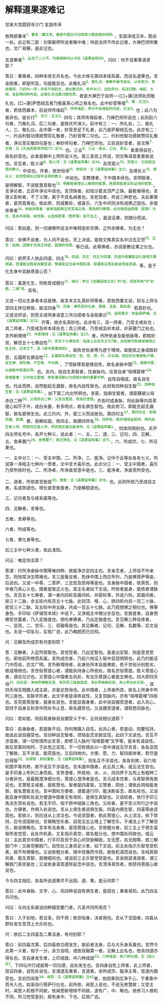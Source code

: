 # 解释道果逐难记

甘泉大觉圆寂寺沙门 宝昌传译

依两部番本<sup><font color="green">1、番本：藏文本。番是中国古代对西南少数民族的统称。</font></sup>，宝昌译成汉本，勘会一处。此记有二部：刘掌厮啰所说者略中难；呤迦法师不传此记者，大禅巴师所集也，文广易解，是此记也。

言道果者<sup><font color="green">2、此及下二小节，均是解释何以书名《道果金刚句》</font></sup>，问曰：何不说果乘语录耶？

答曰：果乘者，四种本续文共名也。今此大格与第四本续系属，而说名道果也。言金刚者，即是所显，句是能显也。此敬礼词<sup><font color="green">3、敬礼词：佛教中著书造论，以作序分，常用偈颂，乃四句一颂；亦有不用韵文，类似散文的，称作长行。这些序分，有述归敬、缘起、大纲、发起等四种内容。此敬礼词当属归敬性质。</font></sup>者是大禅巴于自师──[口+康]法师处而敬礼也。[口+康]萨悉结瓦者乃极喜真心师之易名也。此中妙音等偈<sup><font color="green">4、偈：见注3。</font></sup>者，若依西番本，前说师传缘起<sup><font color="green">5、师传缘起：序分中谈缘起的内容，见注3。</font></sup>也；此八句者非也，是长行<sup><font color="green">6、长行：见注3。</font></sup>四句；其师传缘起者，乃禅巴师所说也；此则前六句者，乃敬礼词，后二句者，是取伏开演义。前中有三：一、所礼处，二、能礼人，三、敬礼仪。此中第一者，妙音至足下礼者，此乃是萨厮结瓦也。此亦有二：一、约自利智功德故赞叹礼敬者，乃妙音等二句也。二、约利他智功德故赞叹礼敬者，诤论至实敬四句是也；奉妙师句者，乃禅巴师也。又前说妙音者，是文殊<sup><font color="green">7、文殊：见《大金刚乘修师观门》注14。</font></sup>也。三业<sup><font color="green">8、三业：身业、口业、意业。</font></sup>柔善得自在，故名妙音也。此者是朝中上师所说义也。若三圣宫上师说，则文殊语音柔善故说也。言玄者，胜义谛<sup><font color="green">9、胜义谛：见《道果延晖集》注34。</font></sup>及究竟义<sup><font color="green">10、究竟义：已彻底证悟的教义。</font></sup>中说也。传者，依世俗谛<sup><font color="green">11、世俗谛：见《道果延晖集》注21。</font></sup>及增长义<sup><font color="green">12、增长义：在觉悟增长过程中证得的教义。</font></sup>中说也。言教理者，于中摄本续也。言明智者，是明解智，不说胜慧真智也<sup><font color="green">13、明解智是理论上解得的智慧，胜慧真智是实际证得的智慧。</font></sup>。言诤论者，五百年诤论中说也。言顶珠者，如恒沙葛龙顶严之珠，最极难得也。言德义彰称者，不了义理，离于不具名闻者也。言悲饶者，共说三种悲也。夫此果乘者，是究竟乘也。依此修，则或集轮，或喜乐，六生中间则决有成佛之因也。余彼岸乘者<sup><font color="green">14、余彼岸乘者：彼岸指脱离生死苦海之岸，乘指修行教乘。此句强调金刚乘（密乘）为优，其余声闻乘、缘觉乘，以至般若乘（菩萨乘）皆不及之。</font></sup>，虽说证果，则随分而说。

问曰：若如是，则一切诸佛所说法中唯释迦牟尼佛，之外余佛者，为无也？

答曰：余佛不说者，为人间不说也，天上决说。是故文殊真实名中过去正觉<sup><font color="green">15、正觉：指佛。因佛才具真正彻底、圆满的觉悟。</font></sup>等已说。此等佛者，亦说密教证果之仪也。

问曰：欲界天人依此四道、四主<sup><font color="green">16、四道、四主：四主为四灌，四道为瓶罐能证化身增次事相道，密灌能证报身自摄受道，慧灌能证法身中围轮道，辞灌能证真如身金刚波浪道。</font></sup>等，是于化生身中具脉菩提心否？

答曰：虽是化生，则依昔成细分<sup><font color="green">17、细分：参见《含藏因续记文》的“初、具陈所依”中“初粗、二细”说。</font></sup>具有。

又说一切众生身者本自是佛，故言本文礼真妙师等者，若依西番文说，则与上师与受四主转位修故，能证四身<sup><font color="green">18、四身：佛所具的化身、报身、法身、真如身。</font></sup>若真妙也。又成法师说，则受主戒师身语意三共功德者与金刚勇识<sup><font color="green">19、金刚勇识：即金刚萨埵，见《道果延晖集》注32。</font></sup>齐等，故亦名真妙也。此亦有三，具一师者，乃受主戒处也；具二师者，乃受戒及听本续处也；具三师者，乃受戒及听本续，并获要门之处也。言外断增绮<sup><font color="green">20、外断增绮：见《道果延晖集》注20。</font></sup>者，外所依身及能依脉等，即胜妙宫，解百五十七佛自性<sup><font color="green">21、百五十七佛自性：指身上五轮共主157脉，这些脉均有佛或佛母之性主持，见本文下，及《身中围事相观》。</font></sup>，故执世俗身等为遮于增绮，故能依之身成胜妙宫，五蕴即五佛自性<sup><font color="green">22、五蕴即五佛自性：色、受、想、行、识五蕴。相应的五佛是毗卢佛、宝生佛、弥陀佛、不空佛、不动佛。</font></sup>，了悟脉等皆是佛自性，故名身脉中围<sup><font color="green">23、身脉中围：以身脉作修道坛场。</font></sup>也。言内，指自生真智者，住身脉内。往昔自身“哑哩葛哩”<sup><font color="green">24、哑哩葛哩：又作哑立葛哩，修密灌须赖以为观想对象的重要字种。</font></sup>自性自相成，故名自生也。托此而修，自然能起无漏智，故名内自性智也。此则有四种自生智<sup><font color="green">25、四种自生智：见《道果延晖集》。</font></sup>，如下第二内文所明也。言密，指俱生智者，谓密藉彼父母赤白二种<sup><font color="green">26、父母赤白二种：父具白菩提，母具红菩提。</font></sup>齐各时成身脉，将此脉等内具菩提心如芥子许，成白米量，有多明点，故名俱生智也。依此修习，即能生起无漏智，故名密俱生也。此三约内、外、密三义而说故也。第四句主<sup><font color="green">27、第四句主：即第四灌，辞灌。</font></sup>者，易解如是。依四主，故建四师名<sup><font color="green">28、四师名：断外增绮金刚师、明内自生智上师、明密同生智上师、明究竟如诸法最净师。见《道果延晖集》。</font></sup>，则体同用别也。夫开四主师名号中，各开七种义，说此者：一、主，二、道，三、记句，四、见解，五、舍寿要门<sup><font color="green">29、舍寿要门：即迁神旨，见《道果延晖集》注17。</font></sup>，六、所成宗，七、所证果也。

一、主中分三：一、受主中围，二、所净，三、能净。记中于此等处各有七义，所说第一净瓶主七种内一至者，文中言大喜乐也。此亦分三：一、受主中围者，喜乐乃至所依时也。二、所净者，所净直至意中是也。三、能净者，净直至所受也。

二、道者，所依直至施食<sup><font color="green">30、施食：见《道果延晖集》注18。</font></sup>也。此则所依乃至成自主者，名成熟道也。增长直至施食者，乃是解脱道也。

三、记句者及与彼系属等也。

四、见解者，言等也。

五者，舍寿等也。

六者，所成等也。

七者，果化身等也。

后三主中七种义者，依此准知。

问云：唯定四主耶？

答谓：约所净身脉中围等唯四种，故能净亦定四主也。言亲念者，上师自不作亲念，则恒常决生障难也。言三座备足者，色抹中围上而应布列，乃是佛菩萨等座，后说也。又说一中尊、二菩萨、三忿怒及怒母等是也。言身脉中围者，依真性，则中者乃真心义也，围者是取近义也。其主名者如下文说。所依者是身，能依者谓脉也。言百五十七佛者，谓一身内四轮及眉间轮，并密轮等，共说六轮。其眉间者，除三十二脉，余五轮内有百五十七脉。此则顶、喉、心、脐四轮内具一百二十脉，密宫三十二脉，及五轮中央五脉，共成一百五十七脉。此乃观想佛之相仪也。佛等身色、手印如《萨谋怛本续》中说下。又净瓶主中微分亦显也。言施食者，自身想佛受甘露者，乃入定施食也。想吃奉佛者，乃出定施食也。言见解三种自体者，一、显现，二、空乐，三、双融等是也。其见解者，记句、见解、名数等，后文说也。夫说一切名句，后皆广说，此乃略题而已应知。

问：见解及所成宗有何差别耶？

答：见解者，入定所观智也。其觉受者，乃出定智也。虽是出定智，则是意觉受也，即地前所修而系属。言所成宗者，乃前六地证入智中显现明照也。此乃约能证门中而说，后文广明。言外断增绮者，此身处所本自是佛故，依于世俗分别胜劣，故成增绮也。言世俗菩提心者，谓能执持身心所依处，故名世俗菩提。胜义菩提心者，谓总位识也。又菩提心中围者五风处，有五乐菩提心者是五佛也。四大即四天母<sup><font color="green">31、四天母：净地界佛眼天母、净风界三昧救度母、净水界麻麻机母、净火界白衣天母。</font></sup>，其四天母互相摄入成主故，亦是忿怒母也。此中围者，上师身所具，故名上师身中布列三座也。言脉字形者，此文字者是语体自性，又复现脉内，亦有“哑哩葛哩”四相也。言究竟菩提者，报身处说也。言能显报身者，此中说自摄受道者，出入风心，禁持于自身五轮宫中而处令止息，故名摄受也。又说摄受道者，谓观想风脉也。

问曰：若如是，则前观身脉说自摄受义于中，云何说相仪道耶？

答曰：前身脉者，若是脉不动，则何用摄入自在。此风心者，若是动，则要任持，故由此说自摄受也。言四种自生智者，烦恼妄念空廓显现，此四下文说也。言互不涉滥者，谓一切有情所出言音，即修习人脉内“哑哩葛哩”文字等，是本有语自性。故后至第四地时，于此觉之显现，于一切有情处以一音中演说无尽言音，各各显现了解故，互不涉滥，能究竟也。又后四地内，方便、愿、力、智四彼岸者，若尽是后得智<sup><font color="green">32、后得智：即如量智，见《道果延晖集》</font></sup>，则名互不涉滥也，各各別故，前六地轮圆平等共修，故不说互不涉滥也。言末遏中围者，此云具三角，或云法生宫也。是手印身上布列三身而矣。言界澄者，所依地、水、火、风四界于五肉上有粗种二分者非也，是最极澄净细分也，菩提心澄净者是也。言元成本住者，与真智俱有故说也。言慧智主戒者，是胜慧也。智者是四喜智。又慧者，阴也；谓依此阴母能发智，故名慧智主也。言中围轮方便者，谓着道行印，能决断妄念，故名轮也。又说能显身中围轮处说方便道中围者无有戏轮，是俱生真智也。又说轮者，依行手印三角法生宫处说也。若无手印，指于脐中结脉三角也。又轮者，是不变义所行之中说也。方便者，作俱入处说也。言从上俱生者说俱生智。四喜内俱生智，四喜等由坚固也。若依义，则应说从上流注也。今说坚固者，依此菩提心，从上流注，依下禁持，应令坚固故也。言微略空乐者，自现见五尘境上了解空乐，于诸法上不了解空乐，故说微略也。言本有法身者，是现菩提心也。言依粗分者，前三主上于俱生喜智所发觉受，此处作机表，又复指示真空，故名粗分也，想中围处同故也。或云曰：主此真空中围者，行手印及资于自心间空脉解脱，左无愿，右无相等，依三解脱门中；又脉空解脱门，自性处三身具足义者，如下文说。前主处指示乐智觉受机表，故不布佛像也。又说依粗分者，镜中现像而令观，故依机语而说也。言纯真智风者，能生真智，是微细风也。或说前三主乐智觉受是也。言金刚波涛道者，谓三解脱门真空是也；又说依身语意遣除妄念中说也。言清净真性者，依禁持菩提心故说也。

今与四主相应，各各所说道果尽不出因、道、果，是云何耶？

答曰：此中身脉、文字、心、风四种说自性俱生者，是因也；果者易知。此乃四主共问也。

问曰：与四主系属说四种摄受要门者，凡圣共同所用否？

答曰：入于初地，若证圣，则不用；依世俗身，决紧用也。言从下坚固者，四喜从脐轮发生至顶上大乐轮也。

问：依后二主四喜及二果法身，有何别耶？

答曰：前四喜次第，后四喜依功德发生，故前者法身，后与大乐身系属也。言然今此第一义者，指于一分，余方自晓，或依双融第一者，见解上出名也，依余四道亦得名也。言自身发生者，上印成就、中八种成就<sup><font color="green">33、八种成就：即八种功德，见《拙火定》</font></sup>、下四坛作行成就等一切功德，自处发生也。言四身自性上师者，此上师者，现证四身，自性处说也。言谓道及果者，言道者，余所成宗、能净主等，皆道内摄受也。言初历闻思<sup><font color="green">34、闻思：见《道果延晖集》注42</font></sup>者，依因乘则应净于心，于果乘中而令入也。如渐自行菩萨行仪也，前所依，闻思上说也，不说无修慧故；又受主时，闻思人机根不同故，依闻思断增绮不同故，道有广、中、略也。依修习人根机不同，所习觉受差别，故有身中、下也，后皆广说。
